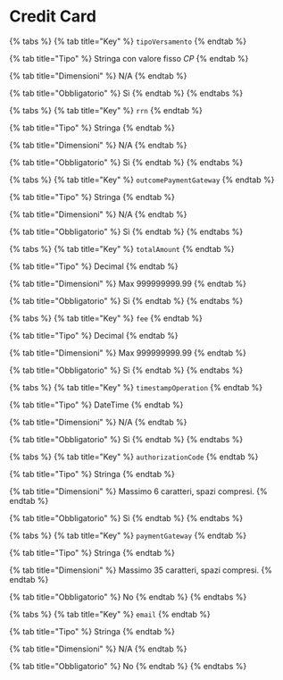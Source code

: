 # Credit Card

{% tabs %}
{% tab title="Key" %}
`tipoVersamento`
{% endtab %}

{% tab title="Tipo" %}
Stringa con valore fisso _CP_
{% endtab %}

{% tab title="Dimensioni" %}
N/A
{% endtab %}

{% tab title="Obbligatorio" %}
Sì
{% endtab %}
{% endtabs %}

{% tabs %}
{% tab title="Key" %}
`rrn`
{% endtab %}

{% tab title="Tipo" %}
Stringa
{% endtab %}

{% tab title="Dimensioni" %}
N/A
{% endtab %}

{% tab title="Obbligatorio" %}
Sì
{% endtab %}
{% endtabs %}

{% tabs %}
{% tab title="Key" %}
`outcomePaymentGateway`
{% endtab %}

{% tab title="Tipo" %}
Stringa
{% endtab %}

{% tab title="Dimensioni" %}
N/A
{% endtab %}

{% tab title="Obbligatorio" %}
Sì
{% endtab %}
{% endtabs %}

{% tabs %}
{% tab title="Key" %}
`totalAmount`
{% endtab %}

{% tab title="Tipo" %}
Decimal
{% endtab %}

{% tab title="Dimensioni" %}
Max 999999999.99
{% endtab %}

{% tab title="Obbligatorio" %}
Sì
{% endtab %}
{% endtabs %}

{% tabs %}
{% tab title="Key" %}
`fee`
{% endtab %}

{% tab title="Tipo" %}
Decimal
{% endtab %}

{% tab title="Dimensioni" %}
Max 999999999.99
{% endtab %}

{% tab title="Obbligatorio" %}
Sì
{% endtab %}
{% endtabs %}

{% tabs %}
{% tab title="Key" %}
`timestampOperation`
{% endtab %}

{% tab title="Tipo" %}
DateTime
{% endtab %}

{% tab title="Dimensioni" %}
N/A
{% endtab %}

{% tab title="Obbligatorio" %}
Sì
{% endtab %}
{% endtabs %}

{% tabs %}
{% tab title="Key" %}
`authorizationCode`
{% endtab %}

{% tab title="Tipo" %}
Stringa
{% endtab %}

{% tab title="Dimensioni" %}
Massimo 6 caratteri, spazi compresi.
{% endtab %}

{% tab title="Obbligatorio" %}
Sì
{% endtab %}
{% endtabs %}

{% tabs %}
{% tab title="Key" %}
`paymentGateway`
{% endtab %}

{% tab title="Tipo" %}
Stringa
{% endtab %}

{% tab title="Dimensioni" %}
Massimo 35 caratteri, spazi compresi.
{% endtab %}

{% tab title="Obbligatorio" %}
No
{% endtab %}
{% endtabs %}



{% tabs %}
{% tab title="Key" %}
`email`
{% endtab %}

{% tab title="Tipo" %}
Stringa
{% endtab %}

{% tab title="Dimensioni" %}
N/A
{% endtab %}

{% tab title="Obbligatorio" %}
No
{% endtab %}
{% endtabs %}
